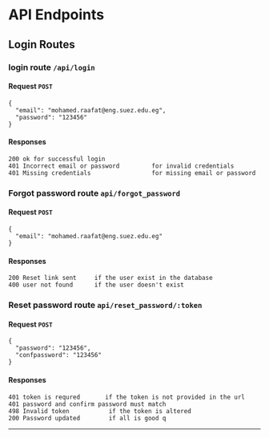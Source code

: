 # API Endpoints

## Login Routes

### login route `/api/login`

#### Request `POST`

```
{
  "email": "mohamed.raafat@eng.suez.edu.eg",
  "password": "123456"
}
```

#### Responses

```
200 ok for successful login
401 Incorrect email or password         for invalid credentials
401 Missing credentials                 for missing email or password
```

### Forgot password route `api/forgot_password`

#### Request `POST`

```
{
  "email": "mohamed.raafat@eng.suez.edu.eg"
}
```

#### Responses

```
200 Reset link sent     if the user exist in the database
400 user not found      if the user doesn't exist
```

### Reset password route `api/reset_password/:token`

#### Request `POST`

```
{
  "password": "123456",
  "confpassword": "123456"
}
```

#### Responses

```
401 token is requred       if the token is not provided in the url
401 password and confirm password must match
498 Invalid token           if the token is altered
200 Password updated        if all is good q
```

---
